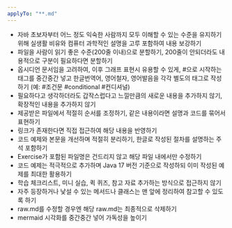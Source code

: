 ```yaml
---
applyTo: "**.md"
---
```


- 자바 초보자부터 어느 정도 익숙한 사람까지 모두 이해할 수 있는 수준을 유지하기 위해 실생활 비유와 컴퓨터 과학적인 설명을 고루 포함하여 내용 보강하기
- 파일을 사람이 읽기 좋은 수준(200줄 이내)으로 분할하기, 200줄이 안되더라도 내용적으로 구분이 필요하다면 분할하기
- 옵시디언 문서임을 고려하여, 이후 그래프 표현시 유용할 수 있게, #으로 시작하는 태그를 중간중간 넣고 한글번역어, 영어철자, 영어발음을 각각 별도의 태그로 작성하기 (예: #조건문 #conditional #컨디셔널)
- 필요하다고 생각하더라도 갑작스럽다고 느낄만큼의 새로운 내용을 추가하지 않기, 확장적인 내용을 추가하지 않기
- 제공받은 파일에서 적절히 순서를 조정하기, 같은 내용이라면 설명과 코드를 묶어서 표현하기
- 링크가 존재한다면 직접 접근하여 해당 내용을 반영하기
- 코드 예제와 본문을 개선하며 적절히 분리하기, 한글로 작성된 절차를 설명하는 주석 포함하기
- Exercise가 포함된 파일명은 건드리지 않고 해당 파일 내에서만 수정하기
- 코드 예제는 적극적으로 추가하며 Java 17 버전 기준으로 작성하되 이미 작성된 예제를 최대한 활용하기
- 학습 체크리스트, 미니 실습, 퀵 퀴즈, 참고 자료 추가하는 방식으로 접근하지 않기
- 자주 등장하거나 낯설 수 있는 메서드나 클래스는 맨 앞에 정리하여 참고할 수 있도록 하기
- raw.md를 수정할 경우엔 해당 raw.md는 최종적으로 삭제하기
- mermaid 시각화를 중간중간 넣어 가독성을 높이기
